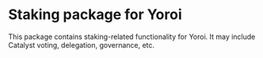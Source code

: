 # Staking package for Yoroi

This package contains staking-related functionality for Yoroi. It may include Catalyst voting, delegation, governance, etc.